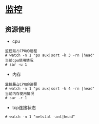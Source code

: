 # 监控

## 资源使用
- cpu
```
监控最占CPU的进程
# watch -n 1 "ps aux|sort -k 3 -rn |head"
当前cpu使用情况
# sar -u 1
```
- 内存
```
监控最占CPU的进程
# watch -n 1 "ps aux|sort -k 4 -rn |head"
当前内存使用情况
# sar -r 1
```
- tcp连接状态
```
# watch -n 1 "netstat -ant|head"
```


